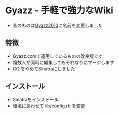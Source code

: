 # Gyazz - 手軽で強力なWiki

* 昔のものは[Gyazz2010](https://github.com/masui/Gyazz2010)に名前を変更しました

## 特徴

* Gyazz.comで運用しているものの改良版です
* 複数人が同時に編集してもそれなりにマージします
* CGIをやめてSinatraにしました

## インストール

* Sinatraをインストール
* 環境にあわせて lib/config.rb を変更
